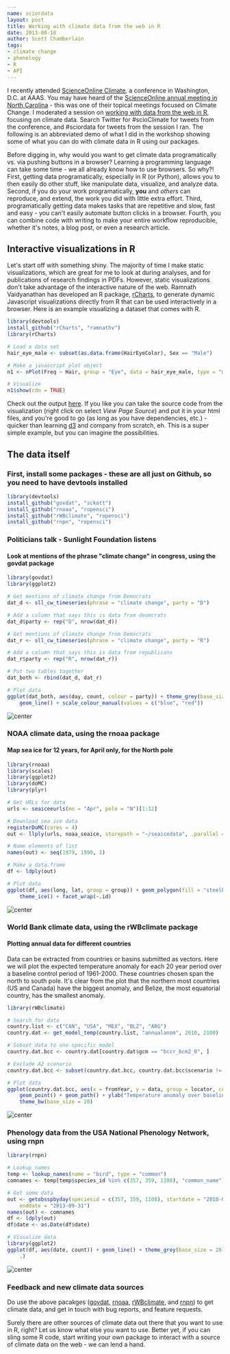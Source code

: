 ```yaml
---
name: sciordata
layout: post
title: Working with climate data from the web in R
date: 2013-08-18
author: Scott Chamberlain
tags:
- climate change
- phenology
- R
- API
---
```


I recently attended [ScienceOnline Climate][sciocweb], a conference in Washington, D.C. at AAAS. You may have heard of the [ScienceOnline annual meeting in North Carolina][sciox] - this was one of their topical meetings focused on Climate Change. I moderated a session on [working with data from the web in R][sciordata], focusing on climate data. Search Twitter for \#scioClimate for tweets from the conference, and \#sciordata for tweets from the session I ran. The following is an abbreviated demo of what I did in the workshop showing some of what you can do with climate data in R using our packages.

Before digging in, why would you want to get climate data programatically vs. via pushing buttons in a browser? Learning a programming language can take some time - we all already know how to use browsers. So why?!  First, getting data programatically, especially in R (or Python), allows you to then easily do other stuff, like manipulate data, visualize, and analyze data. Second, if you do your work programatically, **you** and *others* can reproduce, and extend, the work you did with little extra effort. Third, programatically getting data makes tasks that are repetitive and slow, fast and easy - you can't easily automate button clicks in a browser. Fourth, you can combine code with writing to make your entire workflow reproducible, whether it's notes, a blog post, or even a research article.

## Interactive visualizations in R

Let's start off with something shiny. The majority of time I make static visualizations, which are great for me to look at during analyses, and for publications of research findings in PDFs. However, static visualizations don't take advantage of the interactive nature of the web. Ramnath Vaidyanathan has developed an R package, [rCharts][rcharts], to generate dynamic Javascript visualizations directly from R that can be used interactively in a browser. Here is an example visualizing a dataset that comes with R.


```r
library(devtools)
install_github("rCharts", "ramnathv")
library(rCharts)

# Load a data set
hair_eye_male <- subset(as.data.frame(HairEyeColor), Sex == "Male")

# Make a javascript plot object
n1 <- nPlot(Freq ~ Hair, group = "Eye", data = hair_eye_male, type = "multiBarChart")

# Visualize
n1$show(cdn = TRUE)
```


Check out the output [here][rchartsout]. If you like you can take the source code from the visualization (right click on select *View Page Source*) and put it in your html files, and you're good to go (as long as you have dependencies, etc.) - quicker than learning [d3][d3] and company from scratch, eh. This is a super simple example, but you can imagine the possibilities.  


## The data itself


### First, install some packages - these are all just on Github, so you need to have devtools installed


```r
library(devtools)
install_github("govdat", "sckott")
install_github("rnoaa", "ropensci")
install_github("rWBclimate", "ropensci")
install_github("rnpn", "ropensci")
```



### Politicians talk - Sunlight Foundation listens

#### Look at mentions of the phrase "climate change" in congress, using the govdat package


```r
library(govdat)
library(ggplot2)

# Get mentions of climate change from Democrats
dat_d <- sll_cw_timeseries(phrase = "climate change", party = "D")

# Add a column that says this is data from deomcrats
dat_d$party <- rep("D", nrow(dat_d))

# Get mentions of climate change from Democrats
dat_r <- sll_cw_timeseries(phrase = "climate change", party = "R")

# Add a column that says this is data from republicans
dat_r$party <- rep("R", nrow(dat_r))

# Put two tables together
dat_both <- rbind(dat_d, dat_r)

# Plot data
ggplot(dat_both, aes(day, count, colour = party)) + theme_grey(base_size = 20) +
    geom_line() + scale_colour_manual(values = c("blue", "red"))
```

![center](/assets/blog-images/2013-08-17-sciordata/govdat.png)



### NOAA climate data, using the rnoaa package

#### Map sea ice for 12 years, for April only, for the North pole


```r
library(rnoaa)
library(scales)
library(ggplot2)
library(doMC)
library(plyr)

# Get URLs for data
urls <- seaiceeurls(mo = "Apr", pole = "N")[1:12]

# Download sea ice data
registerDoMC(cores = 4)
out <- llply(urls, noaa_seaice, storepath = "~/seaicedata", .parallel = TRUE)

# Name elements of list
names(out) <- seq(1979, 1990, 1)

# Make a data.frame
df <- ldply(out)

# Plot data
ggplot(df, aes(long, lat, group = group)) + geom_polygon(fill = "steelblue") +
    theme_ice() + facet_wrap(~.id)
```

![center](/assets/blog-images/2013-08-17-sciordata/seaice2.png)



### World Bank climate data, using the rWBclimate package

#### Plotting annual data for different countries

Data can be extracted from countries or basins submitted as vectors. Here we will plot the expected temperature anomaly for each 20 year period over a baseline control period of 1961-2000. These countries chosen span the north to south pole. It's clear from the plot that the northern most countries (US and Canada) have the biggest anomaly, and Belize, the most equatorial country, has the smallest anomaly.


```r
library(rWBclimate)

# Search for data
country.list <- c("CAN", "USA", "MEX", "BLZ", "ARG")
country.dat <- get_model_temp(country.list, "annualanom", 2010, 2100)

# Subset data to one specific model
country.dat.bcc <- country.dat[country.dat$gcm == "bccr_bcm2_0", ]

# Exclude A2 scenario
country.dat.bcc <- subset(country.dat.bcc, country.dat.bcc$scenario != "a2")

# Plot data
ggplot(country.dat.bcc, aes(x = fromYear, y = data, group = locator, colour = locator)) +
    geom_point() + geom_path() + ylab("Temperature anomaly over baseline") +
    theme_bw(base_size = 20)
```

![center](/assets/blog-images/2013-08-17-sciordata/unnamed-chunk-1.png)




### Phenology data from the USA National Phenology Network, using rnpn


```r
library(rnpn)

# Lookup names
temp <- lookup_names(name = "bird", type = "common")
comnames <- temp[temp$species_id %in% c(357, 359, 1108), "common_name"]

# Get some data
out <- getobsspbyday(speciesid = c(357, 359, 1108), startdate = "2010-04-01",
    enddate = "2013-09-31")
names(out) <- comnames
df <- ldply(out)
df$date <- as.Date(df$date)

# Visualize data
library(ggplot2)
ggplot(df, aes(date, count)) + geom_line() + theme_grey(base_size = 20) + facet_grid(.id ~
    .)
```

![center](/assets/blog-images/2013-08-17-sciordata/rnpn.png)



### Feedback and new climate data sources

Do use the above pacakges ([govdat][govdat], [rnoaa][rnoaa], [rWBclimate][rWBclimate], and [rnpn][rnpn]) to get climate data, and get in touch with bug reports, and feature requests.

Surely there are other sources of climate data out there that you want to use in R, right? Let us know what else you want to use. Better yet, if you can sling some R code, start writing your own package to interact with a source of climate data on the web - we can lend a hand.

[sciocweb]: http://scioclimate.wikispaces.com
[sciox]: https://twitter.com/#sciox
[rchartsout]: http://sckott.github.io/vis/nvd3_eg.html
[rcharts]: https://github.com/ramnathv/rCharts
[sciordata]: http://scioclimate.wikispaces.com/3W.+Working+With+Science+Data+From+Around+The+Web
[d3]: http://d3js.org/
[govdat]: https://github.com/sckott/govdat
[rnoaa]: https://github.com/ropensci/rnoaa
[rWBclimate]: https://github.com/ropensci/rWBclimate
[rnpn]: https://github.com/ropensci/rnpn

